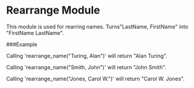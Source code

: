 Rearrange Module 
===================

This module is used for rearring names.
Turns"LastName, FirstName" into "FirstName LastName".

###Example

Calling 'rearrange_name("Turing, Alan")' will return "Alan Turing".

Calling 'rearrange_name("Smith, John")' will return "John Smith".

Calling 'rearrange_name("Jones, Carol W.")' will return "Carol W. Jones".
